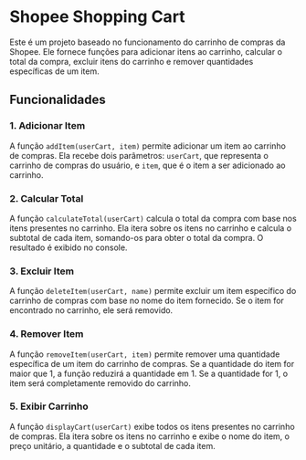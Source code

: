 # Shopee Shopping Cart

Este é um projeto baseado no funcionamento do carrinho de compras da Shopee. Ele fornece funções para adicionar itens ao carrinho, calcular o total da compra, excluir itens do carrinho e remover quantidades específicas de um item.

## Funcionalidades

### 1. Adicionar Item

A função `addItem(userCart, item)` permite adicionar um item ao carrinho de compras. Ela recebe dois parâmetros: `userCart`, que representa o carrinho de compras do usuário, e `item`, que é o item a ser adicionado ao carrinho.

### 2. Calcular Total

A função `calculateTotal(userCart)` calcula o total da compra com base nos itens presentes no carrinho. Ela itera sobre os itens no carrinho e calcula o subtotal de cada item, somando-os para obter o total da compra. O resultado é exibido no console.

### 3. Excluir Item

A função `deleteItem(userCart, name)` permite excluir um item específico do carrinho de compras com base no nome do item fornecido. Se o item for encontrado no carrinho, ele será removido.

### 4. Remover Item

A função `removeItem(userCart, item)` permite remover uma quantidade específica de um item do carrinho de compras. Se a quantidade do item for maior que 1, a função reduzirá a quantidade em 1. Se a quantidade for 1, o item será completamente removido do carrinho.

### 5. Exibir Carrinho

A função `displayCart(userCart)` exibe todos os itens presentes no carrinho de compras. Ela itera sobre os itens no carrinho e exibe o nome do item, o preço unitário, a quantidade e o subtotal de cada item.
